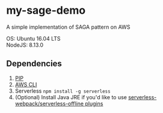 # my-sage-demo
A simple implementation of SAGA pattern on AWS

OS: Ubuntu 16.04 LTS  
NodeJS: 8.13.0

## Dependencies
1. [PIP](https://www.liquidweb.com/kb/how-to-install-pip-on-ubuntu-16-04-lts/)  
2. [AWS CLI](https://docs.aws.amazon.com/cli/latest/userguide/installing.html)  
3. Serverless ```npm install -g serverless```  
4. (Optional) Install Java JRE if you'd like to use [serverless-webpack/serverless-offline plugins](https://github.com/serverless-heaven/serverless-webpack)
